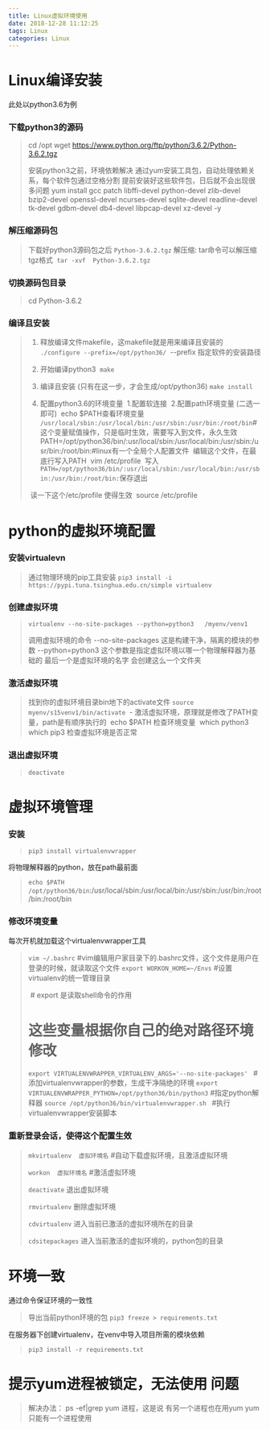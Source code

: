 ```yaml
---
title: Linux虚拟环境使用
date: 2018-12-28 11:12:25
tags: Linux
categories: Linux
---
```


# Linux编译安装

此处以python3.6为例

### 下载python3的源码

> cd /opt
> wget https://www.python.org/ftp/python/3.6.2/Python-3.6.2.tgz
>
> <!---more-->
>
> 安装python3之前，环境依赖解决
> 通过yum安装工具包，自动处理依赖关系，每个软件包通过空格分割
> 提前安装好这些软件包，日后就不会出现很多问题
> yum install gcc patch libffi-devel python-devel  zlib-devel bzip2-devel openssl-devel ncurses-devel sqlite-devel readline-devel tk-devel gdbm-devel db4-devel libpcap-devel xz-devel -y
> ​	

### 解压缩源码包

> 下载好python3源码包之后
> `Python-3.6.2.tgz`
> 解压缩:	tar命令可以解压缩 tgz格式
> ​		`tar -xvf  Python-3.6.2.tgz`

### 切换源码包目录

> cd Python-3.6.2

### 编译且安装

> 1. 释放编译文件makefile，这makefile就是用来编译且安装的
>     ​			`./configure --prefix=/opt/python36/`
>     ​				--prefix  指定软件的安装路径 
>
>   2. 开始编译python3
>      ​		`make`
>
>   3. 编译且安装  (只有在这一步，才会生成/opt/python36)
>      ​		`make install `
>
>   4. 配置python3.6的环境变量
>      ​	1.配置软连接
>      ​	2.配置path环境变量 (二选一即可)
>      ​		echo $PATH查看环境变量
>      ​		`/usr/local/sbin:/usr/local/bin:/usr/sbin:/usr/bin:/root/bin`
>      ​		# 这个变量赋值操作，只是临时生效，需要写入到文件，永久生效
>      ​		      PATH=/opt/python36/bin/:usr/local/sbin:/usr/local/bin:/usr/sbin:/usr/bin:/root/bin:
>      ​		#linux有一个全局个人配置文件
>      ​		编辑这个文件，在最底行写入PATH
>      ​		vim /etc/profile 
>      ​		写入
>      ​		`PATH=/opt/python36/bin/:usr/local/sbin:/usr/local/bin:/usr/sbin:/usr/bin:/root/bin:`
>      ​		保存退出
>      ​		
>
> ​		读一下这个/etc/profile 使得生效
> ​		source /etc/profile

# python的虚拟环境配置

### 安装virtualevn

> 通过物理环境的pip工具安装
> `pip3 install -i https://pypi.tuna.tsinghua.edu.cn/simple virtualenv`

### 创建虚拟环境

> `virtualenv --no-site-packages --python=python3   /myenv/venv1`
>
> 调用虚拟环境的命令 
> --no-site-packages  这是构建干净，隔离的模块的参数 
> --python=python3	这个参数是指定虚拟环境以哪一个物理解释器为基础的
> 最后一个是虚拟环境的名字  会创建这么一个文件夹

### 激活虚拟环境

> 找到你的虚拟环境目录bin地下的activate文件
> ​	`source myenv/s15venv1/bin/activate`
> ​	-
> ​	激活虚拟环境，原理就是修改了PATH变量，path是有顺序执行的
> ​	echo $PATH 检查环境变量
> ​	which python3 
> ​	which  pip3  检查虚拟环境是否正常

### 退出虚拟环境

> `deactivate `



# 虚拟环境管理

### 安装

> `pip3 install virtualenvwrapper`

将物理解释器的python，放在path最前面

> `echo $PATH`
> `/opt/python36/bin`:/usr/local/sbin:/usr/local/bin:/usr/sbin:/usr/bin:/root/bin:/root/bin

### 修改环境变量

每次开机就加载这个virtualenvwrapper工具

> `vim ~/.bashrc`   #vim编辑用户家目录下的.bashrc文件，这个文件是用户在登录的时候，就读取这个文件
> `export WORKON_HOME=~/Envs`   #设置virtualenv的统一管理目录
>
> ​	# export 是读取shell命令的作用
>
> 	# 这些变量根据你自己的绝对路径环境修改	
>
> `export VIRTUALENVWRAPPER_VIRTUALENV_ARGS='--no-site-packages' `  #添加virtualenvwrapper的参数，生成干净隔绝的环境
> `export VIRTUALENVWRAPPER_PYTHON=/opt/python36/bin/python3`     #指定python解释器
> `source /opt/python36/bin/virtualenvwrapper.sh `     #执行virtualenvwrapper安装脚本 

### 重新登录会话，使得这个配置生效

> `mkvirtualenv  虚拟环境名`   #自动下载虚拟环境，且激活虚拟环境
>
> `workon  虚拟环境名`   #激活虚拟环境
>
> `deactivate` 退出虚拟环境 
>
> `rmvirtualenv`	删除虚拟环境 
>
> `cdvirtualenv`  进入当前已激活的虚拟环境所在的目录
>
> `cdsitepackages` 进入当前激活的虚拟环境的，python包的目录

# 环境一致

通过命令保证环境的一致性

> 导出当前python环境的包
> `pip3 freeze > requirements.txt   `

在服务器下创建virtualenv，在venv中导入项目所需的模块依赖

> `pip3 install -r requirements.txt`

# 提示yum进程被锁定，无法使用 问题

> 解决办法： ps -ef|grep yum 进程，这是说 有另一个进程也在用yum
> yum只能有一个进程使用 